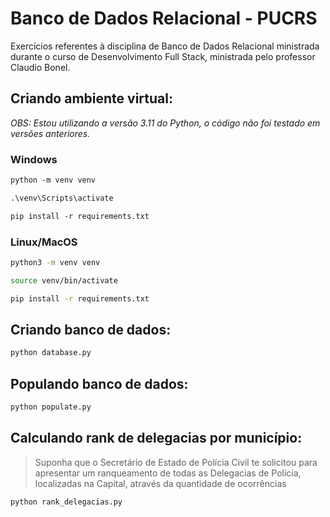 # Banco de Dados Relacional - PUCRS

Exercícios referentes à disciplina de Banco de Dados Relacional ministrada durante o curso de Desenvolvimento Full Stack, ministrada pelo professor Claudio Bonel.

## Criando ambiente virtual:

_OBS: Estou utilizando a versão 3.11 do Python, o código não foi testado em versões anteriores._

### Windows

```ps
python -m venv venv
```
```ps
.\venv\Scripts\activate
```
```ps
pip install -r requirements.txt
```

### Linux/MacOS

```sh
python3 -m venv venv
```
```sh
source venv/bin/activate
```
```sh
pip install -r requirements.txt
```

## Criando banco de dados:

```sh
python database.py
```

## Populando banco de dados:

```sh
python populate.py
```

## Calculando rank de delegacias por município:

> Suponha que o Secretário de Estado de Polícia Civil te solicitou para apresentar um
ranqueamento de todas as Delegacias de Polícia, localizadas na Capital, através da
quantidade de ocorrências

```sh
python rank_delegacias.py
```
